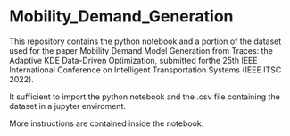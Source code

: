 # Mobility_Demand_Generation

This repository contains the python notebook and a portion of the dataset used for the paper Mobility Demand Model Generation from Traces:
the Adaptive KDE Data-Driven Optimization, submitted forthe 25th IEEE International Conference on Intelligent Transportation Systems (IEEE ITSC 2022).

It sufficient to import the python notebook and the .csv file containing the dataset in a jupyter enviroment.

More instructions are contained inside the notebook.
